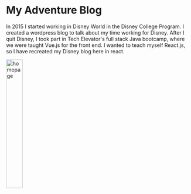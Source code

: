 # My Adventure Blog
In 2015 I started working in Disney World in the Disney College Program. I created a wordpress blog to talk about my time working for Disney. After I quit Disney, I took part in Tech Elevator's full stack Java bootcamp, where we were taught Vue.js for the front end. I wanted to teach myself React.js, so I have recreated my Disney blog here in react. 

<img src="https://github.com/RyanMontville/my-adventure-blog/blob/main/screenshots/homepage-view.png" alt="homepage" title="Homepage view" style="width: 30%; display: inline-block;"></img>
